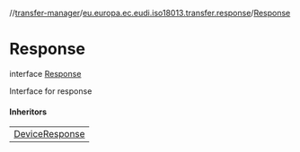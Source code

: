 //[transfer-manager](../../../index.md)/[eu.europa.ec.eudi.iso18013.transfer.response](../index.md)/[Response](index.md)

# Response

interface [Response](index.md)

Interface for response

#### Inheritors

| |
|---|
| [DeviceResponse](../../eu.europa.ec.eudi.iso18013.transfer.response.device/-device-response/index.md) |
